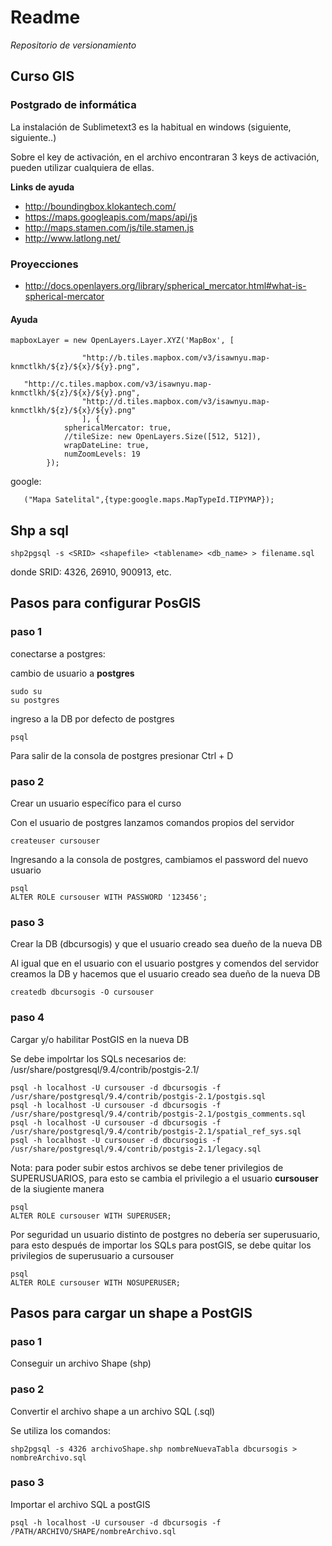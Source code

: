 # Readme

*Repositorio de versionamiento*

## Curso GIS
### Postgrado de informática

La instalación de Sublimetext3 es la habitual en windows (siguiente, siguiente..)

Sobre el key de activación, en el archivo encontraran 3 keys de activación, pueden utilizar cualquiera de ellas.


**Links de ayuda**

- http://boundingbox.klokantech.com/
- https://maps.googleapis.com/maps/api/js
- http://maps.stamen.com/js/tile.stamen.js
- http://www.latlong.net/

### Proyecciones
- http://docs.openlayers.org/library/spherical_mercator.html#what-is-spherical-mercator



#### Ayuda
```
mapboxLayer = new OpenLayers.Layer.XYZ('MapBox', [
             				    
			    "http://b.tiles.mapbox.com/v3/isawnyu.map-knmctlkh/${z}/${x}/${y}.png",
   
   "http://c.tiles.mapbox.com/v3/isawnyu.map-knmctlkh/${z}/${x}/${y}.png",
            	"http://d.tiles.mapbox.com/v3/isawnyu.map-knmctlkh/${z}/${x}/${y}.png"
			    ], {
            sphericalMercator: true,
            //tileSize: new OpenLayers.Size([512, 512]),
            wrapDateLine: true,
        	numZoomLevels: 19
        });
```        

google:

       ("Mapa Satelital",{type:google.maps.MapTypeId.TIPYMAP});

## Shp a sql

```
shp2pgsql -s <SRID> <shapefile> <tablename> <db_name> > filename.sql
```
donde SRID: 4326, 26910, 900913, etc.



## Pasos para configurar PosGIS

### paso 1

conectarse a postgres:

cambio de usuario a **postgres**
```
sudo su
su postgres
```

ingreso a la DB por defecto de postgres
```
psql
```
Para salir de la consola de postgres presionar Ctrl + D

### paso 2

Crear un usuario específico para el curso

Con el usuario de postgres lanzamos comandos propios del servidor
```
createuser cursouser
```
Ingresando a la consola de postgres, cambiamos el password del nuevo usuario

```
psql
ALTER ROLE cursouser WITH PASSWORD '123456';
```

### paso 3

Crear la DB (dbcursogis) y que el usuario creado sea dueño de la nueva DB

Al igual que en el usuario con el usuario postgres y comendos del servidor creamos la DB y hacemos que el usuario creado sea dueño de la nueva DB

```
createdb dbcursogis -O cursouser
```

### paso 4

Cargar y/o habilitar PostGIS en la nueva DB

Se debe impolrtar los SQLs necesarios de: /usr/share/postgresql/9.4/contrib/postgis-2.1/

```
psql -h localhost -U cursouser -d dbcursogis -f /usr/share/postgresql/9.4/contrib/postgis-2.1/postgis.sql
psql -h localhost -U cursouser -d dbcursogis -f /usr/share/postgresql/9.4/contrib/postgis-2.1/postgis_comments.sql
psql -h localhost -U cursouser -d dbcursogis -f /usr/share/postgresql/9.4/contrib/postgis-2.1/spatial_ref_sys.sql
psql -h localhost -U cursouser -d dbcursogis -f /usr/share/postgresql/9.4/contrib/postgis-2.1/legacy.sql
```

Nota: para poder subir estos archivos se debe tener privilegios de SUPERUSUARIOS, para esto se cambia el privilegio a el usuario **cursouser** de la siugiente manera

```
psql
ALTER ROLE cursouser WITH SUPERUSER;
```

Por seguridad un usuario distinto de postgres no debería ser superusuario, para esto después de importar los SQLs para postGIS, se debe quitar los privilegios de superusuario a cursouser

```
psql
ALTER ROLE cursouser WITH NOSUPERUSER;
```

## Pasos para cargar un shape a PostGIS

### paso 1

Conseguir un archivo Shape (shp)

### paso 2

Convertir el archivo shape a un archivo SQL (.sql)

Se utiliza los comandos:
```
shp2pgsql -s 4326 archivoShape.shp nombreNuevaTabla dbcursogis > nombreArchivo.sql
```

### paso 3

Importar el archivo SQL a postGIS

```
psql -h localhost -U cursouser -d dbcursogis -f /PATH/ARCHIVO/SHAPE/nombreArchivo.sql
```























